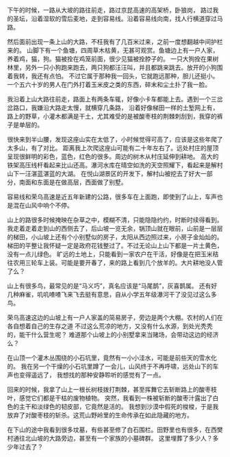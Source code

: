 下午的时候，一路从大坡的路往前走，路过京昆高速的高架桥，卧狼岗，
路过我的圣坛，沿着湿软的雪后麦地，走到容易线。沿着容易线向南，找人行横道穿过马路。

然后面前出现一条上山的大路，不枉我有了几百米过来，之前一度想翻越中间护栏来的。
山脚下有一个鱼塘，四周草木枯黄，无甚可观赏。鱼塘边上有一户人家，养着鸡，猫，狗。猫被拴在鸡笼前面，很少见猫被拴脖子的。
一只大狗拴在果树林里，另外一只小狗跑来跑去，两只狗都汪汪叫，并且都跳来跳去。放开的小狗围着我转，我还有点怕。
不过它属于那种我一回头，它就跑远那种，胆儿还挺小。一个五六十岁的男人在门外打着玉米皮之类的东西，碎末和尘土扑了我一脸。

我沿着上山大路往前走，路面上有两条车辄，好像小卡车都能上去。遇到一个三岔岔路口，我嫌沿大路走太慢，就横穿几条路，
沿着好像梯田一样的土堑网上有，路上的野草，小灌木都满是干土，尤其难受的是被酸枣枝的荆棘刺刮到，我穿的裤子是单层的。

很快来到半山腰，发现这座山实在太低了，小时候觉得可高了，应该是这些年爬了太多山，有了对比。
距离我上次爬这座山可能有二十年左右了。远处村庄的屋顶呈现很鲜明的彩色，蓝色，红色的很多。周边的树木从村庄延伸到耕地。
高大的铁架高压线杆看起来比山还高。瀑河水库在晴空如洗的天空照耀下，看起来是解村山下一汪湛蓝湛蓝的大湖。
在悦山湖景区的开发下，解村山被挖去了好大一部分，南面和东面是在做高层，西面做了别墅。

容易线和荣乌高速是近五年新建的公路，很多车在上面跑，即使到了山上，车声也是混在山风中响个不停。

山上的路很多时候掩映在杂草之中，模糊不清，只能隐隐约约，时断时续得看到。
我走着走着走到山的西侧去了，后山坡一览无余，锅顶山就在眼前，山前是一层层的梯田，小山坡上还有个小别墅似的房子，太阳从西边照过来，小房子金灿灿的。
梯田的平整让我怀疑一定是政府花钱整过了。不过无论山上山下都是一片土黄色，没有一点儿绿色。
旷远的土地上，只能看到一家农户在干活，好像是在把玉米秸往农用三轮车上装。可能是要开春了，来的路上看到几个放羊的。大片耕地没人管了么？

山上有很多鸟，最常见的是“马义巧”，真名应该是“马尾鹊”，灰喜鹊属。
还有好几种麻雀，叽叽喳喳飞来飞去挺有意思，自从小学五年级瀑河干了没见过这么多鸟。

荣乌高速这边的山坡上有一户人家盖的简易房子，旁边是两个大棚。农村的人们在各自想着自己的生存之道
不过这么荒凉的地方，又没有什么水源，到处光秃秃的，能干什么营生呢？
难道那个山坡上的小别墅拿来当赌场，会带动这边的经济么？

在山顶一个灌木丛围绕的小石坑里，竟然有一小小洼水，可能是前些天的雪水化的。
我在另一个干燥的小石坑里蹲了一会儿，山风终于不再呼啸，远处山下的车声也变得遥远了，
我想找的那种安静聆听的感觉有了一点。

回来的时候，我拿了山上一根长树枝拨打荆棘，甚至挥舞它去斩断路上的酸枣枝叶，感觉它们都是干枯的废物植物。
突然，我看到一株被斩断的酸枣汁露出了白色的主干和淡绿色的韧皮部，它竟然是活的。
我想到沙漠中假死的梭梭，于是我放弃了对酸枣枝的斩杀。这荒山野岭里的生命传承在如此隐藏的地方。

在下山的途中我看到很多坟墓，有些甚至修了白石围栏。田野里也有很多，在西樊村通往北山坡的大路旁边，甚至有一个家族的小墓碑群。
这里埋葬了多少人？多少年过去了？

